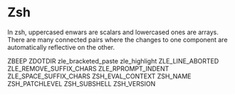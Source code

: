 # Zsh

In zsh, uppercased enwars are scalars and lowercased ones are arrays. There are many connected pairs where the changes to one component are automatically reflective on the other.


ZBEEP
ZDOTDIR
zle_bracketed_paste
zle_highlight
ZLE_LINE_ABORTED
ZLE_REMOVE_SUFFIX_CHARS
ZLE_RPROMPT_INDENT
ZLE_SPACE_SUFFIX_CHARS
ZSH_EVAL_CONTEXT
ZSH_NAME
ZSH_PATCHLEVEL
ZSH_SUBSHELL
ZSH_VERSION
